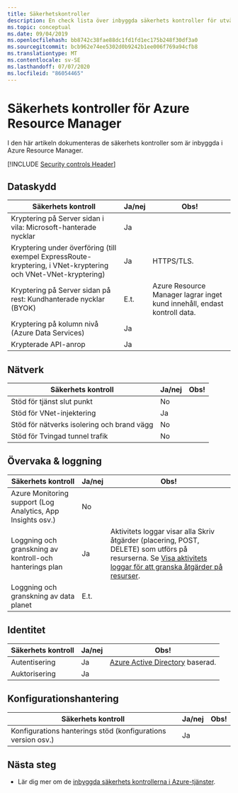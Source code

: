 ```yaml
---
title: Säkerhetskontroller
description: En check lista över inbyggda säkerhets kontroller för utvärdering av Azure Resource Managers tjänsten.
ms.topic: conceptual
ms.date: 09/04/2019
ms.openlocfilehash: bb8742c38fae88dc1fd1fd1ec175b248f30df3a0
ms.sourcegitcommit: bcb962e74ee5302d0b9242b1ee006f769a94cfb8
ms.translationtype: MT
ms.contentlocale: sv-SE
ms.lasthandoff: 07/07/2020
ms.locfileid: "86054465"
---
```

# <a name="security-controls-for-azure-resource-manager"></a>Säkerhets kontroller för Azure Resource Manager

I den här artikeln dokumenteras de säkerhets kontroller som är inbyggda i Azure Resource Manager.

[!INCLUDE [Security controls Header](../../../includes/security-controls-header.md)]

## <a name="data-protection"></a>Dataskydd

| Säkerhets kontroll | Ja/nej | Obs! |
|---|---|--|
| Kryptering på Server sidan i vila: Microsoft-hanterade nycklar | Ja |  |
| Kryptering under överföring (till exempel ExpressRoute-kryptering, i VNet-kryptering och VNet-VNet-kryptering)| Ja | HTTPS/TLS. |
| Kryptering på Server sidan på rest: Kundhanterade nycklar (BYOK) | E.t. | Azure Resource Manager lagrar inget kund innehåll, endast kontroll data. |
| Kryptering på kolumn nivå (Azure Data Services)| Ja | |
| Krypterade API-anrop| Ja | |

## <a name="network"></a>Nätverk

| Säkerhets kontroll | Ja/nej | Obs! |
|---|---|--|
| Stöd för tjänst slut punkt| No | |
| Stöd för VNet-injektering| Ja | |
| Stöd för nätverks isolering och brand vägg| No |  |
| Stöd för Tvingad tunnel trafik| No |  |

## <a name="monitoring--logging"></a>Övervaka & loggning

| Säkerhets kontroll | Ja/nej | Obs!|
|---|---|--|
| Azure Monitoring support (Log Analytics, App Insights osv.)| No | |
| Loggning och granskning av kontroll-och hanterings plan| Ja | Aktivitets loggar visar alla Skriv åtgärder (placering, POST, DELETE) som utförs på resurserna. Se [Visa aktivitets loggar för att granska åtgärder på resurser](view-activity-logs.md). |
| Loggning och granskning av data planet| E.t. | |

## <a name="identity"></a>Identitet

| Säkerhets kontroll | Ja/nej | Obs!|
|---|---|--|
| Autentisering| Ja | [Azure Active Directory](../../active-directory/index.yml) baserad.|
| Auktorisering| Ja | |

## <a name="configuration-management"></a>Konfigurationshantering

| Säkerhets kontroll | Ja/nej | Obs!|
|---|---|--|
| Konfigurations hanterings stöd (konfigurations version osv.)| Ja |  |

## <a name="next-steps"></a>Nästa steg

- Lär dig mer om de [inbyggda säkerhets kontrollerna i Azure-tjänster](../../security/fundamentals/security-controls.md).
